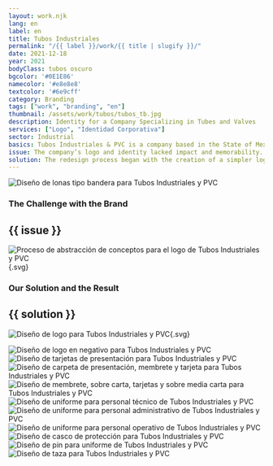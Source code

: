 ```yaml
---
layout: work.njk 
lang: en
label: en
title: Tubos Industriales
permalink: "/{{ label }}/work/{{ title | slugify }}/"
date: 2021-12-18
year: 2021
bodyClass: tubos oscuro
bgcolor: '#0E1E86'
namecolor: '#e8e8e8'
textcolor: '#6e9cff'
category: Branding
tags: ["work", "branding", "en"]
thumbnail: /assets/work/tubos/tubos_tb.jpg
description: Identity for a Company Specializing in Tubes and Valves
services: ["Logo", "Identidad Corporativa"]
sector: Industrial
basics: Tubos Industriales & PVC is a company based in the State of Mexico, founded in 2005. It specializes in the distribution of tubes, valves, and fittings for the industrial sector. Its clients include industries such as restaurants, hospitality, factories, and agribusiness, among others.
issue: The company’s logo and identity lacked impact and memorability. The previous logo faced issues with legibility, was visually cluttered, and had a disorganized composition with poor hierarchy. Furthermore, there was no consistency in its visual use—sometimes it adhered to the corporate color palette, while other times, inappropriate or low-contrast colors were used.
solution: The redesign process began with the creation of a simpler logo, easy to reproduce across different media and materials without altering its form, color, or composition. It needed to function effectively at very small scales, such as on packaging or stickers, and at larger formats, like billboards or signage for the building facade. The concept is straightforward - a representation of the company’s main product, steel or PVC pipes. This is achieved through the use of two circles—one positive and one negative—arranged to create the shape of a pipe in perspective. Given the length of the company’s name, a two-line format with a condensed, compact typeface was chosen for clarity and balance. The color scheme, inspired by the cold tones of steel, was retained from the original branding to establish a connection between the new identity and the company’s history. The result is a modern, functional, and versatile identity that reflects Tubos Industriales & PVC’s strength and expertise in the industrial sector.
---
```


![Diseño de lonas tipo bandera para Tubos Industriales y PVC](/assets/work/tubos/tubos_banderas.jpg)

<div class="column__2">
    <div class="col__left">
        <h3>The Challenge with the Brand</h3>
    </div>
    <div class="col__right">
        <h2>{{ issue }}</h2>
    </div>
</div>

![Proceso de abstracción de conceptos para el logo de Tubos Industriales y PVC](/assets/work/tubos/tubos_logo_proceso.svg){.svg}

<div class="column__2 work__column__2">
    <div class="col__left">
        <h3>Our Solution and the Result</h3>
    </div>
    <div class="col__right">
        <h2>{{ solution }}</h2>
    </div>
</div>

![Diseño de logo para Tubos Industriales y PVC](/assets/work/tubos/tubos_logo.svg){.svg}

![Diseño de logo en negativo para Tubos Industriales y PVC](/assets/work/tubos/tubos_logo_negativo.jpg)
![Diseño de tarjetas de presentación para Tubos Industriales y PVC](/assets/work/tubos/tubos_tarjetas.jpg)
![Diseño de carpeta de presentación, membrete y tarjeta para Tubos Industriales y PVC](/assets/work/tubos/tubos_membrete_carpeta_tarjetas.jpg)
![Diseño de membrete, sobre carta, tarjetas y sobre media carta para Tubos Industriales y PVC](/assets/work/tubos/tubos_tarjetas_membretes_sobres.jpg)
![Diseño de uniforme para personal técnico de Tubos Industriales y PVC](/assets/work/tubos/tubos_uniforme_tecnico.jpg)
![Diseño de uniforme para personal administrativo de Tubos Industriales y PVC](/assets/work/tubos/tubos_uniformes_blanco.jpg)
![Diseño de uniforme para personal operativo de Tubos Industriales y PVC](/assets/work/tubos/tubos_uniformes_azul.jpg)
![Diseño de casco de protección para Tubos Industriales y PVC](/assets/work/tubos/tubos_casco.jpg)
![Diseño de pin para uniforme de Tubos Industriales y PVC](/assets/work/tubos/tubo_pin.jpg)
![Diseño de taza para Tubos Industriales y PVC](/assets/work/tubos/tubos_taza.jpg)
